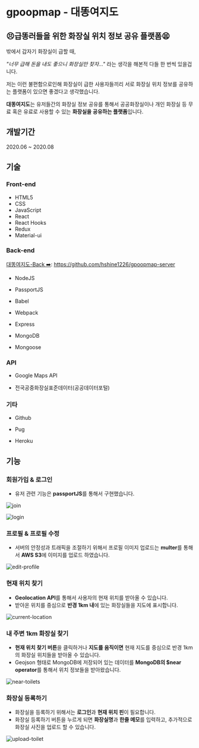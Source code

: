 # gpoopmap - 대똥여지도

## 😣급똥러들을 위한 화장실 위치 정보 공유 플랫폼😫

밖에서 갑자기 화장실이 급할 때,

_"너무 급해 돈을 내도 좋으니 화장실만 찾자..."_ 라는 생각을 해본적 다들 한 번씩 있을겁니다.

저는 이런 불편함으로인해 화장실이 급한 사용자들끼리 서로 화장실 위치 정보를 공유하는 플랫폼이 있으면 좋겠다고 생각했습니다.

**대똥여지도**는 유저들간의 화장실 정보 공유를 통해서 공공화장실이나 개인 화장실 등 무료 혹은 유료로 사용할 수 있는 **화장실을 공유하는 플랫폼**입니다.

## 개발기간

2020.06 ~ 2020.08

## 기술

### Front-end

- HTML5
- CSS
- JavaScript
- React
- React Hooks
- Redux
- Material-ui

### Back-end

[대똥여지도-Back ➡️](https://github.com/hshine1226/gpoopmap-server): https://github.com/hshine1226/gpoopmap-server

- NodeJS

- PassportJS

- Babel

- Webpack

- Express

- MongoDB

- Mongoose

### API

- Google Maps API

- 전국공중화장실표준데이터(공공데이터포털)

### 기타

- Github

- Pug

- Heroku

## 기능

### 회원가입 & 로그인

- 유저 관련 기능은 **passportJS**를 통해서 구현했습니다.

![join](https://user-images.githubusercontent.com/31975706/91276457-8a658b80-e7bc-11ea-9f62-5472d8c9ab0f.gif)

![login](https://user-images.githubusercontent.com/31975706/91276486-92bdc680-e7bc-11ea-9416-390c48140a19.gif)

### 프로필 & 프로필 수정

- 서버의 안정성과 트래픽을 조절하기 위해서 프로필 이미지 업로드는 **multer**를 통해서 **AWS S3**에 이미지를 업로드 하였습니다.

![edit-profile](https://user-images.githubusercontent.com/31975706/91276494-96e9e400-e7bc-11ea-92f4-587bda8466c2.gif)

### 현재 위치 찾기

- **Geolocation API**를 통해서 사용자의 현재 위치를 받아올 수 있습니다.
- 받아온 위치를 중심으로 **반경 1km 내**에 있는 화장실들을 지도에 표시합니다.

![current-location](https://user-images.githubusercontent.com/31975706/91276502-994c3e00-e7bc-11ea-8e55-45f72b54bb6c.gif)

### 내 주변 1km 화장실 찾기

- **현재 위치 찾기 버튼**을 클릭하거나 **지도를 움직이면** 현재 지도를 중심으로 반경 1km의 화장실 위치들을 받아올 수 있습니다.
- Geojson 형태로 MongoDB에 저장되어 있는 데이터를 **MongoDB의 \$near operator**를 통해서 위치 정보들을 받아왔습니다.

![near-toilets](https://user-images.githubusercontent.com/31975706/91277110-59398b00-e7bd-11ea-8aba-b2272efa9490.gif)

### 화장실 등록하기

- 화장실을 등록하기 위해서는 **로그인**과 **현재 위치 핀**이 필요합니다.
- 화장실 등록하기 버튼을 누르게 되면 **화장실명**과 **한줄 메모**를 입력하고, 추가적으로 화장실 사진을 업로드 할 수 있습니다.

![upload-toilet](https://user-images.githubusercontent.com/31975706/91277635-0ca27f80-e7be-11ea-8e2e-cd11ee4a1bee.gif)
